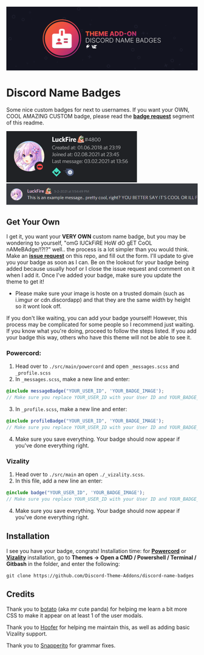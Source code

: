 ![Banner](./assets/banner.png)

# Discord Name Badges
Some nice custom badges for next to usernames. If you want your OWN, COOL AMAZING CUSTOM badge, please read the **[badge request](https://github.com/Discord-Theme-Addons/discord-name-badges#badge-request)** segment of this readme.

![Preview](./screenshots/UsermodalPreview.png)
![Preview](./screenshots/MessagePreview.png)

## Get Your Own
I get it, you want your **VERY OWN** custom name badge, but you may be wondering to yourself, "omG lUCkFiRE HoW dO gET CoOL nAMeBAdge/!?!?" well.. the process is a lot simpler than you would think. Make an **[issue request](https://github.com/Discord-Theme-Addons/discord-name-badges/issues/new)** on this repo, and fill out the form. I'll update to give you your badge as soon as I can. Be on the lookout for your badge being added because usually hoof or I close the issue request and comment on it when I add it. Once I've added your badge, make sure you update the theme to get it!
- Please make sure your image is hoste on a trusted domain (such as i.imgur or cdn.discordapp) and that they are the same width by height so it wont look off.

If you don't like waiting, you can add your badge yourself! However, this process may be complicated for some people so I recommend just waiting. If you know what you're doing, proceed to follow the steps listed. If you add your badge this way, others who have this theme will not be able to see it.
### Powercord:
1. Head over to `./src/main/powercord` and open `_messages.scss` and `_profile.scss`
2. In `_messages.scss`, make a new line and enter:
```scss
@include messageBadge("YOUR_USER_ID", 'YOUR_BADGE_IMAGE');
// Make sure you replace YOUR_USER_ID with your User ID and YOUR_BADGE_IMAGE with the url you want as your badge.
```
3. In `_profile.scss`, make a new line and enter:
```scss
@include profileBadge("YOUR_USER_ID", 'YOUR_BADGE_IMAGE');
// Make sure you replace YOUR_USER_ID with your User ID and YOUR_BADGE_IMAGE with the url you want as your badge.
```
4. Make sure you save everything. Your badge should now appear if you've done everything right.

### Vizality
1. Head over to `./src/main` an open `./_vizality.scss`.
2. In this file, add a new line an enter:
```scss
@include badge("YOUR_USER_ID", 'YOUR_BADGE_IMAGE');
// Make sure you replace YOUR_USER_ID with your User ID and YOUR_BADGE_IMAGE with the url you want as your badge.
```
4. Make sure you save everything. Your badge should now appear if you've done everything right.


## Installation
I see you have your badge, congrats! Installation time: for **[Powercord](http://powercord.dev/)** or **[Vizality](https://vizality.com/)** installation, go to **Themes -> Open a CMD / Powershell / Terminal / Gitbash** in the folder, and enter the following:
```
git clone https://github.com/Discord-Theme-Addons/discord-name-badges
```

## Credits 
Thank you to [botato](https://github.com/bototo2) (aka mr cute panda) for helping me learn a bit more CSS to make it appear on at least 1 of the user modals.

Thank you to [Hoofer](https://github.com/HooferDevelops) for helping me maintain this, as well as adding basic Vizality support.

Thank you to [Snapperito](https://github.com/Snapperito) for grammar fixes.
